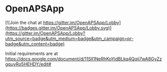 # OpenAPSApp

[![Join the chat at https://gitter.im/OpenAPSApp/Lobby](https://badges.gitter.im/OpenAPSApp/Lobby.svg)](https://gitter.im/OpenAPSApp/Lobby?utm_source=badge&utm_medium=badge&utm_campaign=pr-badge&utm_content=badge)

Initial requirements are at https://docs.google.com/document/d/11Sll1NeRhKoYidBLkq4Qqii7wA8GyZzgquyRo5HEHDY/edit#
